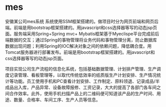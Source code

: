 # mes
安徽某公司mes系统
系统使用SSM框架搭建的。做项目时分为网页前端和网页后端。前端是用bootstrap框架搭建的。用javascript和css选择器等写的动态jsp页面。服务端采用Spring+Spring mvc+ Mybatis框架基于Myeclispe平台完成前后端数据的交互；通过Spring的事物管理将业务代码和事物管理分离，防止数据库数据出现问题；利用Spring的IOC解决对象之间的依赖问题，降低耦合度。用Tomcat服务器进行部署发布。前端是用bootstrap框架搭建的。用javascript和css选择器等写的动态jsp页面。

项目实现公司生产流程的信息化系统，包括基础数据管理、计划排产管理、生产调度记录管理、看板管理等，以取代传统低效率的纸质版生产计划安排、生产情况统计等功能。员工使用手机和PC查看计划安排、工作制定、原料领退、记录成品/半成品出入库，产品异常、设备故障报修、工资记录，大大的提高了各部门各车间之间合作效率。此外，使用手机扫描产品上的二维码便可知道该产品的生产时间、用途、数量、合格率、车间工序、生产人员等信息。


